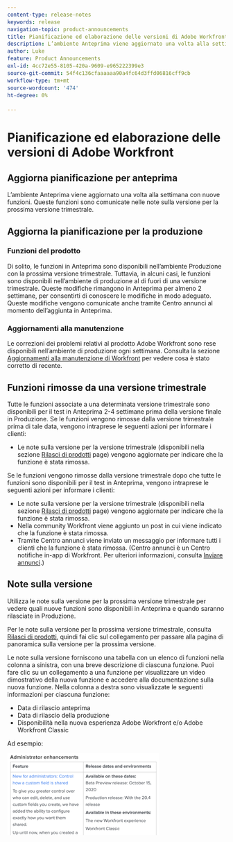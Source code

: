 ```yaml
---
content-type: release-notes
keywords: release
navigation-topic: product-announcements
title: Pianificazione ed elaborazione delle versioni di Adobe Workfront
description: L’ambiente Anteprima viene aggiornato una volta alla settimana con nuove funzioni. Queste funzioni sono comunicate nelle note sulla versione per la prossima versione trimestrale.
author: Luke
feature: Product Announcements
exl-id: 4cc72e55-8105-420a-9609-e965222399e3
source-git-commit: 54f4c136cfaaaaaa90a4fc64d3ffd06816cff9cb
workflow-type: tm+mt
source-wordcount: '474'
ht-degree: 0%

---
```


# Pianificazione ed elaborazione delle versioni di Adobe Workfront

## Aggiorna pianificazione per anteprima

L’ambiente Anteprima viene aggiornato una volta alla settimana con nuove funzioni. Queste funzioni sono comunicate nelle note sulla versione per la prossima versione trimestrale.

## Aggiorna la pianificazione per la produzione

### Funzioni del prodotto

Di solito, le funzioni in Anteprima sono disponibili nell’ambiente Produzione con la prossima versione trimestrale. Tuttavia, in alcuni casi, le funzioni sono disponibili nell’ambiente di produzione al di fuori di una versione trimestrale. Queste modifiche rimangono in Anteprima per almeno 2 settimane, per consentirti di conoscere le modifiche in modo adeguato. Queste modifiche vengono comunicate anche tramite Centro annunci al momento dell’aggiunta in Anteprima.

### Aggiornamenti alla manutenzione

Le correzioni dei problemi relativi al prodotto Adobe Workfront sono rese disponibili nell’ambiente di produzione ogni settimana. Consulta la sezione [Aggiornamenti alla manutenzione di Workfront](https://one.workfront.com/s/article/Workfront-Maintenance-Updates-1882317350) per vedere cosa è stato corretto di recente.

## Funzioni rimosse da una versione trimestrale

Tutte le funzioni associate a una determinata versione trimestrale sono disponibili per il test in Anteprima 2-4 settimane prima della versione finale in Produzione. Se le funzioni vengono rimosse dalla versione trimestrale prima di tale data, vengono intraprese le seguenti azioni per informare i clienti:

* Le note sulla versione per la versione trimestrale (disponibili nella sezione [Rilasci di prodotti](../../product-announcements/product-releases/product-releases.md) page) vengono aggiornate per indicare che la funzione è stata rimossa.

Se le funzioni vengono rimosse dalla versione trimestrale dopo che tutte le funzioni sono disponibili per il test in Anteprima, vengono intraprese le seguenti azioni per informare i clienti:

* Le note sulla versione per la versione trimestrale (disponibili nella sezione [Rilasci di prodotti](../../product-announcements/product-releases/product-releases.md) page) vengono aggiornate per indicare che la funzione è stata rimossa.
* Nella community Workfront viene aggiunto un post in cui viene indicato che la funzione è stata rimossa.
* Tramite Centro annunci viene inviato un messaggio per informare tutti i clienti che la funzione è stata rimossa. (Centro annunci è un Centro notifiche in-app di Workfront. Per ulteriori informazioni, consulta [Inviare annunci](../../administration-and-setup/get-started-wf-administration/view-send-announcements.md).)

## Note sulla versione

Utilizza le note sulla versione per la prossima versione trimestrale per vedere quali nuove funzioni sono disponibili in Anteprima e quando saranno rilasciate in Produzione.

Per le note sulla versione per la prossima versione trimestrale, consulta [Rilasci di prodotti](../../product-announcements/product-releases/product-releases.md), quindi fai clic sul collegamento per passare alla pagina di panoramica sulla versione per la prossima versione.

Le note sulla versione forniscono una tabella con un elenco di funzioni nella colonna a sinistra, con una breve descrizione di ciascuna funzione. Puoi fare clic su un collegamento a una funzione per visualizzare un video dimostrativo della nuova funzione e accedere alla documentazione sulla nuova funzione. Nella colonna a destra sono visualizzate le seguenti informazioni per ciascuna funzione:

* Data di rilascio anteprima
* Data di rilascio della produzione
* Disponibilità nella nuova esperienza Adobe Workfront e/o Adobe Workfront Classic

Ad esempio:

![](assets/release-notes-350x189.png)
